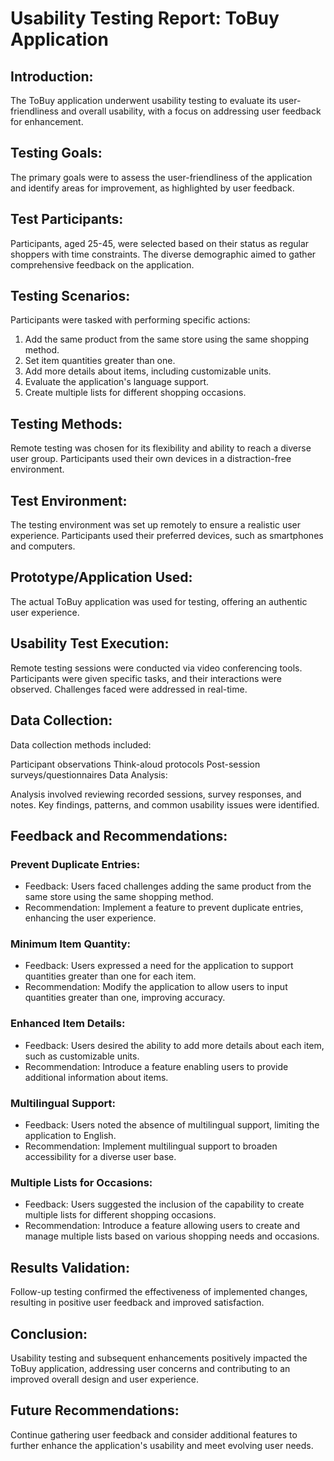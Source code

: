 # Usability Testing Report: ToBuy Application

## Introduction:

The ToBuy application underwent usability testing to evaluate its user-friendliness and overall usability, with a focus on addressing user feedback for enhancement.

## Testing Goals:

The primary goals were to assess the user-friendliness of the application and identify areas for improvement, as highlighted by user feedback.

## Test Participants:

Participants, aged 25-45, were selected based on their status as regular shoppers with time constraints. The diverse demographic aimed to gather comprehensive feedback on the application.

## Testing Scenarios:

Participants were tasked with performing specific actions:

1. Add the same product from the same store using the same shopping method.
2. Set item quantities greater than one.
3. Add more details about items, including customizable units.
4. Evaluate the application's language support.
5. Create multiple lists for different shopping occasions.

## Testing Methods:

Remote testing was chosen for its flexibility and ability to reach a diverse user group. Participants used their own devices in a distraction-free environment.

## Test Environment:

The testing environment was set up remotely to ensure a realistic user experience. Participants used their preferred devices, such as smartphones and computers.

## Prototype/Application Used:

The actual ToBuy application was used for testing, offering an authentic user experience.

## Usability Test Execution:

Remote testing sessions were conducted via video conferencing tools. Participants were given specific tasks, and their interactions were observed. Challenges faced were addressed in real-time.

## Data Collection:

Data collection methods included:

Participant observations
Think-aloud protocols
Post-session surveys/questionnaires
Data Analysis:

Analysis involved reviewing recorded sessions, survey responses, and notes. Key findings, patterns, and common usability issues were identified.

## Feedback and Recommendations:

### Prevent Duplicate Entries:

- Feedback: Users faced challenges adding the same product from the same store using the same shopping method.
- Recommendation: Implement a feature to prevent duplicate entries, enhancing the user experience.

### Minimum Item Quantity:

- Feedback: Users expressed a need for the application to support quantities greater than one for each item.
- Recommendation: Modify the application to allow users to input quantities greater than one, improving accuracy.

### Enhanced Item Details:

- Feedback: Users desired the ability to add more details about each item, such as customizable units.
- Recommendation: Introduce a feature enabling users to provide additional information about items.

### Multilingual Support:

- Feedback: Users noted the absence of multilingual support, limiting the application to English.
- Recommendation: Implement multilingual support to broaden accessibility for a diverse user base.

### Multiple Lists for Occasions:

- Feedback: Users suggested the inclusion of the capability to create multiple lists for different shopping occasions.
- Recommendation: Introduce a feature allowing users to create and manage multiple lists based on various shopping needs and occasions.

## Results Validation:

Follow-up testing confirmed the effectiveness of implemented changes, resulting in positive user feedback and improved satisfaction.

## Conclusion:

Usability testing and subsequent enhancements positively impacted the ToBuy application, addressing user concerns and contributing to an improved overall design and user experience.

## Future Recommendations:

Continue gathering user feedback and consider additional features to further enhance the application's usability and meet evolving user needs.
